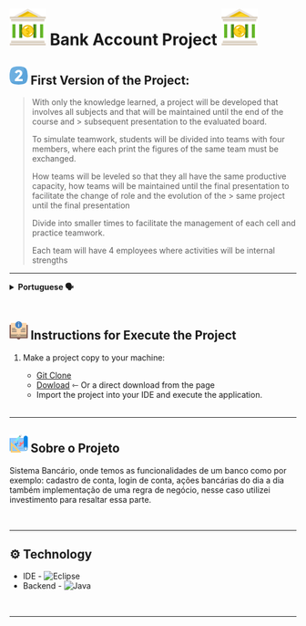 # ![](./icon_banco_ultimo.png) Bank Account Project ![](./icon_banco_ultimo.png)

>
## ![](./dois.png) First Version of the Project:

>With only the knowledge learned, a project will be developed that involves all subjects and that will be maintained until the end of the course and > subsequent presentation to the evaluated board.
>
> To simulate teamwork, students will be divided into teams with four members, where each print the figures of the same team must be exchanged.
>
> How teams will be leveled so that they all have the same productive capacity, how teams will be maintained until the final presentation to facilitate the change of role and the evolution of the > same project until the final presentation
>
> Divide into smaller times to facilitate the management of each cell and practice teamwork.
>
> Each team will have 4 employees where activities will be internal strengths
>

---

<details>
  <summary><b>Portuguese 🗣️ </b></summary>
  
## 2️⃣ Segunda Versão do Projeto:

> Com o domínio apenas das informações aprendidas até o momento deve ser desenvolvido um projeto que envolva todos os assuntos e que será mantido até o final do curso e > posterior apresentação a banca avaliadora.
>
> Para simular o trabalho em equipe os alunos serão divididos em equipes com quatro integrantes, onde a cada sprint as figuras da mesma equipe devem ser trocadas.
>
> As equipes serão niveladas para que todas tenham a mesma capacidade produtiva, as equipes serão mantidas até o final para facilitar a troca de papeis e a evolução do > mesmo projeto até a apresentação final
>
> Dividir em times menores para facilitar o gerenciamento de cada célula e praticar o trabalho em equipe.
> 
> Cada equipe terá 4 integrantes onde as atividades serão divididas internamente

---

</details>

<br>

## ![](./instrucoes.png) Instructions for Execute the Project 

1. Make a project copy to your machine: 
    - [Git Clone](https://github.com/TimeVerde/SistemaBancario)
    - [Dowload](https://github.com/TimeVerde/SistemaBancario) ⇽ Or a direct download from the page 
    - Import the project into your IDE and execute the application.
    
    <br>
    
---

## ![](./projeto.png) Sobre o Projeto

Sistema Bancário, onde temos as funcionalidades de um banco como por exemplo: cadastro de conta, login de conta, ações bancárias do dia a dia também implementação de uma regra de negócio, nesse caso utilizei investimento para resaltar essa parte. 

<br>

---

## ⚙️ Technology

- IDE - ![Eclipse](https://img.shields.io/badge/-Eclipse-black?style=flat&logo=eclipse-ide&logoColor=orange)
- Backend - ![Java](https://img.shields.io/badge/-Java-black?style=flat&logo=Java)&nbsp;

<br>

---

